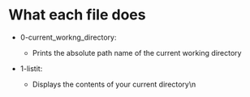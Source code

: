 # What each file does

- 0-current\_workng\_directory:
	- Prints the absolute path name of the current working directory

- 1-listit:
	- Displays the contents of your current directory\n
